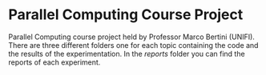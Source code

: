 # Parallel Computing Course Project 

Parallel Computing course project held by Professor Marco Bertini (UNIFI). 
There are three different folders one for each topic containing the code and the results of the experimentation.
In the *reports* folder you can find the reports of each experiment.
